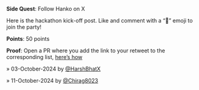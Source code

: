 **Side Quest**: Follow Hanko on X

Here is the hackathon kick-off post. Like and comment with a “🔑” emoji to join the party!

**Points**: 50 points

**Proof**: Open a PR where you add the link to your retweet to the corresponding list, [here’s how](https://www.notion.so/How-to-submit-a-non-code-contributions-via-GitHub-81166e8c948841d18209ac4c60280e60?pvs=4)

» 03-October-2024 by [@HarshBhatX](https://x.com/HarshBhatX/)

» 11-October-2024 by [@Chirag8023](https://x.com/chirag8023/)
